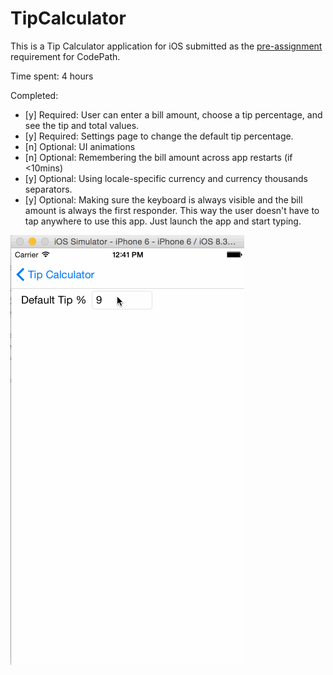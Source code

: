 # TipCalculator

This is a Tip Calculator application for iOS submitted as the [pre-assignment](https://gist.github.com/timothy1ee/7747214) requirement for CodePath.

Time spent: 4 hours

Completed:

* [y] Required: User can enter a bill amount, choose a tip percentage, and see the tip and total values.
* [y] Required: Settings page to change the default tip percentage.
* [n] Optional: UI animations
* [n] Optional: Remembering the bill amount across app restarts (if <10mins)
* [y] Optional: Using locale-specific currency and currency thousands separators.
* [y] Optional: Making sure the keyboard is always visible and the bill amount is always the first responder. This way the user doesn't have to tap anywhere to use this app. Just launch the app and start typing.

![VideoWalkthrough](demoTipCalc.gif)

